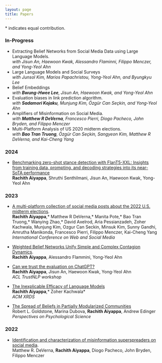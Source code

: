 ```yaml
---
layout: page
title: Papers
---
```

  \* indicates equal contribution.
  
### In-Progress 

- Extracting Belief Networks from Social Media Data using Large Language Models.  
  _with Jisun An, Haewoon Kwak, Alessandro Flaminni, Filippo Menczer, and Yong-Yeol Ahn_
- Large Language Models and Social Surveys  
  _with Junsol Kim, Marios Papachristou, Yong-Yeol Ahn, and Byungkyu Lee_
- Belief Embeddings  
  _with **Bwung-Hwee Lee**, Jisun An, Haewoon Kwak, and Yong-Yeol Ahn_
- Evaluation biases in link prediction algorithm.  
  _with **Sadamori Kojaku**, Munjung Kim, Özgür Can Seçkin, and Yong-Yeol Ahn_
- Amplifiers of Misinformation on Social Media.  
  _with **Matthew R DeVerna**, Francesco Pierri, Diogo Pacheco, John Bryden, and Filippo Menczer_
- Multi-Platform Analysis of US 2020 midterm elections.  
  _with **Bao Tran Truong**, Özgür Can Seçkin, Sangyeon Kim, Matthew R DeVerna, and Kai-Cheng Yang_

### 2024 

- [Benchmarking zero-shot stance detection with FlanT5-XXL: Insights from training data, prompting, and decoding strategies into its near-SoTA performance](https://arxiv.org/abs/2403.00236)  
  **Rachith Aiyappa**, Shruthi Senthilmani, Jisun An, Haewoon Kwak, Yong-Yeol Ahn
### 2023

- [A multi-platform collection of social media posts about the 2022 U.S. midterm elections](https://ojs.aaai.org/index.php/ICWSM/article/view/22205).   
    **Rachith Aiyappa**,* Matthew R DeVerna,* Manita Pote,* Bao Tran Truong,* Wanying Zhao,* David Axelrod, Aria Pessianzadeh, Zoher Kachwala, Munjung Kim, Ozgur Can Seckin, Minsuk Kim, Sunny Gandhi, Amrutha Manikonda, Francesco Pierri, Filippo Menczer, Kai-Cheng Yang  
  _International Conference on Web and Social Media_

- [Weighted Belief Networks Unify Simple and Complex Contagion Dynamics](https://arxiv.org/abs/2301.02368).     
    **Rachith Aiyappa**, Alessandro Flammini, Yong-Yeol Ahn
    
- [Can we trust the evaluation on ChatGPT?](https://aclanthology.org/2023.trustnlp-1.5/)     
    **Rachith Aiyappa**, Jisun An, Haewoon Kwak, Yong-Yeol Ahn  
  _ACL TrustNLP workshop_
    
- [The Inexplicable Efficacy of Language Models](https://dl.acm.org/doi/10.1145/3589654)      
    **Rachith Aiyappa**,* Zoher Kachwala*  
  _ACM XRDS_ 
    
- [The Spread of Beliefs in Partially Modularized Communities](https://journals.sagepub.com/doi/10.1177/17456916231198238)  
    Robert L. Goldstone, Marina Dubova, **Rachith Aiyappa**, Andrew Edinger  
  _Perspectives on Psychological Science_
### 2022

- [Identification and characterization of misinformation superspreaders on social media](https://arxiv.org/abs/2207.09524).  
    Matthew R. DeVerna, **Rachith Aiyappa**, Diogo Pacheco, John Bryden, Filippo Menczer
    

    
